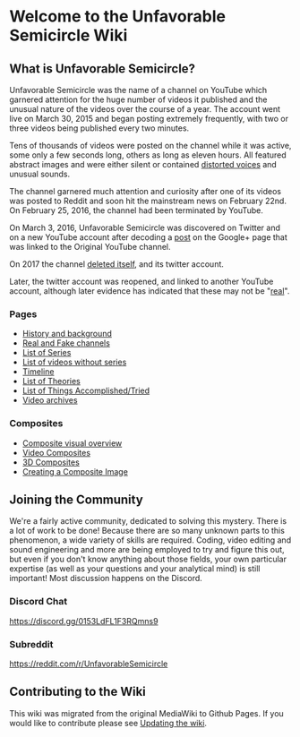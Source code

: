 # Welcome to the Unfavorable Semicircle Wiki

## What is Unfavorable Semicircle?

Unfavorable Semicircle was the name of a channel on YouTube which
garnered attention for the huge number of videos it published and the
unusual nature of the videos over the course of a year. The account went
live on March 30, 2015 and began posting extremely frequently, with two
or three videos being published every two minutes.

Tens of thousands of videos were posted on the channel while it was
active, some only a few seconds long, others as long as eleven hours.
All featured abstract images and were either silent or contained
[distorted voices](Unknown_Voice "wikilink") and unusual sounds.

The channel garnered much attention and curiosity after one of its
videos was posted to Reddit and soon hit the mainstream news on February 22nd. On February 25, 2016, the channel had been terminated by YouTube.

On March 3, 2016, Unfavorable Semicircle was discovered on Twitter and
on a new YouTube account after decoding a
[post](Google_Plus#G.2B_post_1 "wikilink") on the Google+ page that was
linked to the Original YouTube channel.

On 2017 the channel [deleted itself](RESET_STRANGE_YD), and its twitter account.

Later, the twitter account was reopened, and linked to another YouTube
account, although later evidence has indicated that these may not be
"[real](Google_Plus#G.2B_post_4 "wikilink")".

### Pages

  - [History and background](History_and_background "wikilink")
  - [Real and Fake channels](Real_and_Fake_channels "wikilink")
  - [List of Series](List_of_Series "wikilink")
  - [List of videos without series](List_of_videos_without_series "wikilink")
  - [Timeline](Timeline "wikilink")
  - [List of Theories](List_of_Theories "wikilink")
  - [List of Things Accomplished/Tried](List_of_Things_Accomplished_Tried "wikilink")
  - [Video archives](archives "wikilink")

### Composites

  - [Composite visual overview](Composite_visual_overview "wikilink")
  - [Video Composites](Video_Composites "wikilink")
  - [3D Composites](3D_Composite "wikilink")
  - [Creating a Composite Image](Creating_a_Composite_Image "wikilink")

## Joining the Community

We're a fairly active community, dedicated to solving this mystery.
There is a lot of work to be done\! Because there are so many unknown
parts to this phenomenon, a wide variety of skills are required. Coding,
video editing and sound engineering and more are being employed to try
and figure this out, but even if you don't know anything about those
fields, your own particular expertise (as well as your questions and
your analytical mind) is still important\! Most discussion happens on
the Discord.

### Discord Chat

<https://discord.gg/0153LdFL1F3RQmns9>

### Subreddit

<https://reddit.com/r/UnfavorableSemicircle>

## Contributing to the Wiki
This wiki was migrated from the original MediaWiki to Github Pages.
If you would like to contribute please see [Updating the wiki](Updating_the_Wiki "wikilink").
